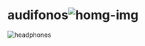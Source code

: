 # audifonos![homg-img](https://user-images.githubusercontent.com/65374030/145532888-5164d2b5-123d-45a1-9810-105ac41e7be4.png)
![headphones](https://user-images.githubusercontent.com/65374030/145536976-9acfe783-48ad-4fec-b81a-4f73ad11ce6a.png)
